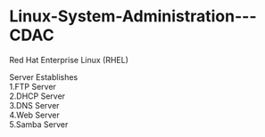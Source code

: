 # Linux-System-Administration---CDAC
Red Hat Enterprise Linux (RHEL)

Server Establishes<br>
1.FTP Server<br>
2.DHCP Server<br>
3.DNS Server<br>
4.Web Server<br>
5.Samba Server<br>
